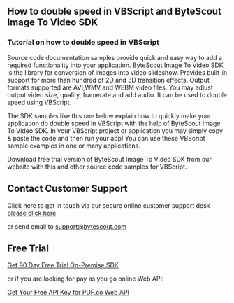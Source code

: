 ## How to double speed in VBScript and ByteScout Image To Video SDK

### Tutorial on how to double speed in VBScript

Source code documentation samples provide quick and easy way to add a required functionality into your application. ByteScout Image To Video SDK is the library for conversion of images into video slideshow. Provides built-in support for more than hundred of 2D and 3D transition effects. Output formats supported are AVI,WMV and WEBM video files. You may adjust output video size, quality, framerate and add audio. It can be used to double speed using VBScript.

The SDK samples like this one below explain how to quickly make your application do double speed in VBScript with the help of ByteScout Image To Video SDK. In your VBScript project or application you may simply copy & paste the code and then run your app! You can use these VBScript sample examples in one or many applications.

Download free trial version of ByteScout Image To Video SDK from our website with this and other source code samples for VBScript.

## Contact Customer Support

Click here to get in touch via our secure online customer support desk [please click here](https://bytescout.zendesk.com/hc/en-us/requests/new?subject=ByteScout%20Image%20To%20Video%20SDK%20Question)

or send email to [support@bytescout.com](mailto:support@bytescout.com?subject=ByteScout%20Image%20To%20Video%20SDK%20Question) 

## Free Trial

[Get 90 Day Free Trial On-Premise SDK](https://bytescout.com/download/web-installer?utm_source=github-readme)

or if you are looking for pay as you go online Web API:

[Get Your Free API Key for PDF.co Web API](https://pdf.co/documentation/api?utm_source=github-readme)